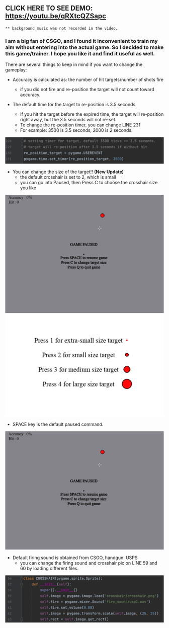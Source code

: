 ## CLICK HERE TO SEE DEMO: https://youtu.be/qRXtcQZSapc
    ** background music was not recorded in the video. 
    
### I am a big fan of CSGO, and I found it inconvenient to train my aim without entering into the actual game. So I decided to make this game/trainer. I hope you like it and find it useful as well.

There are several things to keep in mind if you want to change the gameplay: 
<br />
 * Accuracy is calculated as: the number of hit targets/number of shots fire
    - if you did not fire and re-position the target will not count toward accuracy.
  
 * The default time for the target to re-position is 3.5 seconds
    - If you hit the target before the expired time, the target will re-position right away, but the 3.5 seconds will not re-set.
    - To change the re-position timer, you can change LINE 231
    - For example: 3500 is 3.5 seconds, 2000 is 2 seconds.
<img src="screen_shots/screenshot_5.png" width="600">

 * You can change the size of the target!! **(New Update)**
    - the default crosshair is set to 2, which is small
    - you can go into Paused, then Press C to choose the crosshair size you like
<img src="screen_shots/screenshot_1.png" width="600">
<img src="screen_shots/screenshot_7.png" width="600">

 * SPACE key is the default paused command.
<img src="screen_shots/screenshot_1.png" width="600">

 * Default firing sound is obtained from CSGO, handgun: USPS
   - you can change the firing sound and crosshair pic on LINE 59 and 60 by loading different files.
<img src="screen_shots/screenshot_6.png" width="600">
